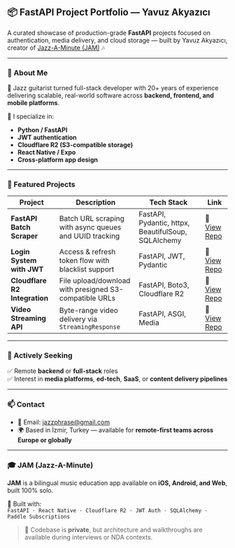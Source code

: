 ## 📦 FastAPI Project Portfolio — Yavuz Akyazıcı

A curated showcase of production-grade **FastAPI** projects focused on authentication, media delivery, and cloud storage — built by Yavuz Akyazıcı, creator of [Jazz-A-Minute (JAM)](#jam-jazz-a-minute) 🎶

---

### 🔧 About Me

🎸 Jazz guitarist turned full-stack developer with 20+ years of experience delivering scalable, real-world software across **backend, frontend, and mobile platforms**.

🧠 I specialize in:
- **Python / FastAPI**
- **JWT authentication**
- **Cloudflare R2 (S3-compatible storage)**
- **React Native / Expo**
- **Cross-platform app design**

---

### 📂 Featured Projects

| Project | Description | Tech Stack | Link |
|--------|-------------|------------|------|
| **FastAPI Batch Scraper** | Batch URL scraping with async queues and UUID tracking | FastAPI, Pydantic, httpx, BeautifulSoup, SQLAlchemy | 🔗 [View Repo](https://github.com/yavuzakyazici/fastapi-batch-scraper) |
| **Login System with JWT** | Access & refresh token flow with blacklist support | FastAPI, JWT, Pydantic | 🔗 [View Repo](https://github.com/yavuzakyazici/fastapi-login-example) |
| **Cloudflare R2 Integration** | File upload/download with presigned S3-compatible URLs | FastAPI, Boto3, Cloudflare R2 | 🔗 [View Repo](https://github.com/yavuzakyazici/fastapi-cloudflare-r2) |
| **Video Streaming API** | Byte-range video delivery via `StreamingResponse` | FastAPI, ASGI, Media | 🔗 [View Repo](https://github.com/yavuzakyazici/fastapi-video-streaming) |

---

### 🎯 Actively Seeking

✅ Remote **backend** or **full-stack** roles  
✅ Interest in **media platforms**, **ed-tech**, **SaaS**, or **content delivery pipelines**

---

### 📫 Contact

- 📧 Email: jazzphrase@gmail.com  
- 🌍 Based in İzmir, Turkey — available for **remote-first teams across Europe or globally**

---

### 🎓 JAM (Jazz-A-Minute)

**JAM** is a bilingual music education app available on **iOS, Android, and Web**, built 100% solo.

🧱 Built with:  
`FastAPI · React Native · Cloudflare R2 · JWT Auth · SQLAlchemy · Paddle Subscriptions`

> 🚫 Codebase is **private**, but architecture and walkthroughs are available during interviews or NDA contexts.
